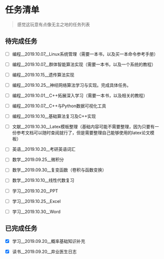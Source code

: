 # 任务清单

> 感觉这玩意有点像无主之地的任务列表

## 待完成任务

- [ ] 编程__2019.10.07__Linux系统管理（需要一本书，以及买一本命令参考手册）
- [ ] 编程__2019.10.07__群体智能算法实现（需要一本书，以及一个系统的教程）
- [ ] 编程__2019.10.15__遗传算法实现
- [ ] 编程__2019.10.25__神经网络算法学习与实现。完成具体任务。
- [ ] 编程__2019.10.01__C++拓展深入学习（需要一本书，以及相关的教程）
- [ ] 编程__2019.10.07__C++与Python数据可视化工具
- [ ] 编程__2019.10.10__基础算法复习及C++实现

- [ ] 文献__2019.10.30__Latex模板整理（基础内容可能不需要整理，因为只要有一份参考文档可以随时查阅就行了，但是需要整理自己能够使用的latex论文模板）

- [ ] 英语__2019.10.20__考研英语词汇

- [ ] 数学__2019.09.25__微积分
- [ ] 数学__2019.09.30__复变函数（卷积与函数变换）
- [ ] 数学__2019.10.10__线性代数复习


- [ ] 学习__2019.10.20__PPT
- [ ] 学习__2019.10.25__Excel
- [ ] 学习__2019.10.30__Word 

## 已完成任务

- [x] 学习__2019.09.20__概率基础知识补充
- [x] 读书__2019.09.20__弃业医生日志

